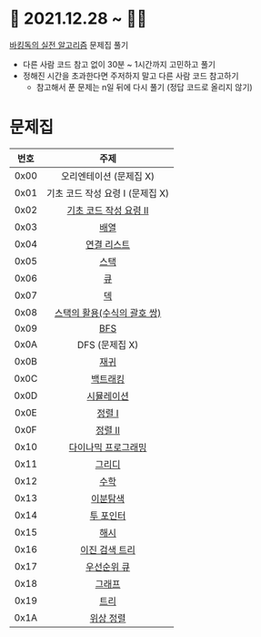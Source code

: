 # 🏁 2021.12.28 ~ 🏃‍♂️

[바킹독의 실전 알고리즘](https://github.com/encrypted-def/basic-algo-lecture) 문제집 풀기

- 다른 사람 코드 참고 없이 30분 ~ 1시간까지 고민하고 풀기
- 정해진 시간을 초과한다면 주저하지 말고 다른 사람 코드 참고하기
  - 참고해서 푼 문제는 n일 뒤에 다시 풀기 (정답 코드로 올리지 않기)

# 문제집
| 번호 | 주제 |
| :--: | :--: |
| 0x00 | 오리엔테이션 (문제집 X) |
| 0x01 | 기초 코드 작성 요령 I (문제집 X) |
| 0x02 | [기초 코드 작성 요령 II](start-over/0x02.md) |
| 0x03 | [배열](start-over/0x03.md) |
| 0x04 | [연결 리스트](start-over/0x04.md) |
| 0x05 | [스택](start-over/0x05.md) |
| 0x06 | [큐](start-over/0x06.md) |
| 0x07 | [덱](start-over/0x07.md) |
| 0x08 | [스택의 활용(수식의 괄호 쌍)](start-over/0x08.md) |
| 0x09 | [BFS](start-over/0x09.md) |
| 0x0A | DFS (문제집 X) |
| 0x0B | [재귀](start-over/0x0B.md) |
| 0x0C | [백트래킹](start-over/0x0C.md) |
| 0x0D | [시뮬레이션](start-over/0x0D.md) |
| 0x0E | [정렬 I](start-over/0x0E.md) |
| 0x0F | [정렬 II](start-over/0x0F.md) |
| 0x10 | [다이나믹 프로그래밍](start-over/0x10.md) |
| 0x11 | [그리디](start-over/0x11.md) |
| 0x12 | [수학](start-over/0x12.md) |
| 0x13 | [이분탐색](start-over/0x13.md) |
| 0x14 | [투 포인터](start-over/0x14.md) |
| 0x15 | [해시](start-over/0x15.md) |
| 0x16 | [이진 검색 트리](start-over/0x16.md) |
| 0x17 | [우선순위 큐](start-over/0x17.md) |
| 0x18 | [그래프](start-over/0x18.md) |
| 0x19 | [트리](start-over/0x19.md) |
| 0x1A | [위상 정렬](start-over/0x1A.md) |